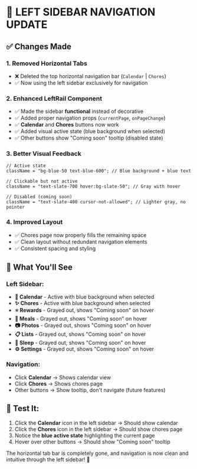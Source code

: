 # 🎯 LEFT SIDEBAR NAVIGATION UPDATE

## ✅ Changes Made

### 1. **Removed Horizontal Tabs**

- ❌ Deleted the top horizontal navigation bar (`Calendar` | `Chores`)
- ✅ Now using the left sidebar exclusively for navigation

### 2. **Enhanced LeftRail Component**

- ✅ Made the sidebar **functional** instead of decorative
- ✅ Added proper navigation props (`currentPage`, `onPageChange`)
- ✅ **Calendar** and **Chores** buttons now work
- ✅ Added visual active state (blue background when selected)
- ✅ Other buttons show "Coming soon" tooltip (disabled state)

### 3. **Better Visual Feedback**

```tsx
// Active state
className = "bg-blue-50 text-blue-600"; // Blue background + blue text

// Clickable but not active
className = "text-slate-700 hover:bg-slate-50"; // Gray with hover

// Disabled (coming soon)
className = "text-slate-400 cursor-not-allowed"; // Lighter gray, no pointer
```

### 4. **Improved Layout**

- ✅ Chores page now properly fills the remaining space
- ✅ Clean layout without redundant navigation elements
- ✅ Consistent spacing and styling

## 🎨 What You'll See

### Left Sidebar:

- **📅 Calendar** - Active with blue background when selected
- **✨ Chores** - Active with blue background when selected
- **⭐ Rewards** - Grayed out, shows "Coming soon" on hover
- **🚛 Meals** - Grayed out, shows "Coming soon" on hover
- **📷 Photos** - Grayed out, shows "Coming soon" on hover
- **📋 Lists** - Grayed out, shows "Coming soon" on hover
- **🌙 Sleep** - Grayed out, shows "Coming soon" on hover
- **⚙️ Settings** - Grayed out, shows "Coming soon" on hover

### Navigation:

- Click **Calendar** → Shows calendar view
- Click **Chores** → Shows chores page
- Other buttons → Show tooltip, don't navigate (future features)

## 🧪 Test It:

1. Click the **Calendar** icon in the left sidebar → Should show calendar
2. Click the **Chores** icon in the left sidebar → Should show chores page
3. Notice the **blue active state** highlighting the current page
4. Hover over other buttons → Should show "Coming soon" tooltip

The horizontal tab bar is completely gone, and navigation is now clean and intuitive through the left sidebar! 🎉
